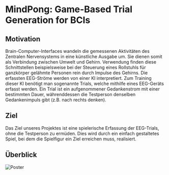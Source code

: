 # MindPong: Game-Based Trial Generation for BCIs
## Motivation
Brain-Computer-Interfaces wandeln die gemessenen Aktivitäten des Zentralen
Nervensystems in eine künstliche Ausgabe um. Sie dienen somit als Verbindung
zwischen Umwelt und Gehirn. Verwendung finden diese Schnittstellen beispielsweise
bei der Steuerung eines Rollstuhls für ganzkörper gelähmte Personen rein durch
Impulse des Gehirns. Die erfassten EEG-Ströme werden von einer KI interpretiert.
Zum Training dieser KI benötigt man sogenannte Trials, welche mithilfe eines
EEG-Geräts erfasst werden. Ein Trial ist ein aufgenommener Gedankenstrom mit
einer bestimmten Dauer, währenddessen die Testperson denselben Gedankenimpuls
gibt (z.B. nach rechts denken).

## Ziel
Das Ziel unseres Projektes ist eine spielerische Erfassung der EEG-Trials, ohne die
Testperson zu ermüden. Dies wird durch ein einfach gestaltetes Spiel, bei dem die
Spielfigur ein Ziel erreichen muss, realisiert.

## Überblick
![Poster](Poster.svg)
